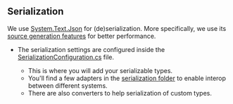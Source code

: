 ﻿## Serialization

We use [System.Text.Json](https://docs.microsoft.com/en-us/dotnet/api/system.text.json?view=net-6.0) for (de)serialization. More specifically, we use its [source generation features](https://docs.microsoft.com/en-us/dotnet/standard/serialization/system-text-json-source-generation?pivots=dotnet-6-0) for better performance.

- The serialization settings are configured inside the [SerializationConfiguration.cs](../src/app/ApplicationTemplate.Access/Configuration/SerializationConfiguration.cs) file.

  - This is where you will add your serializable types.
  - You'll find a few adapters in the [serialization folder](../src/app/ApplicationTemplate.Access/Framework/Serialization) to enable interop between different systems.
  - There are also converters to help serialization of custom types.